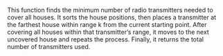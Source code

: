 This function finds the minimum number of radio transmitters needed to cover all houses. It sorts the house positions, then places a transmitter at the farthest house within range k from the current starting point. After covering all houses within that transmitter’s range, it moves to the next uncovered house and repeats the process. Finally, it returns the total number of transmitters used.